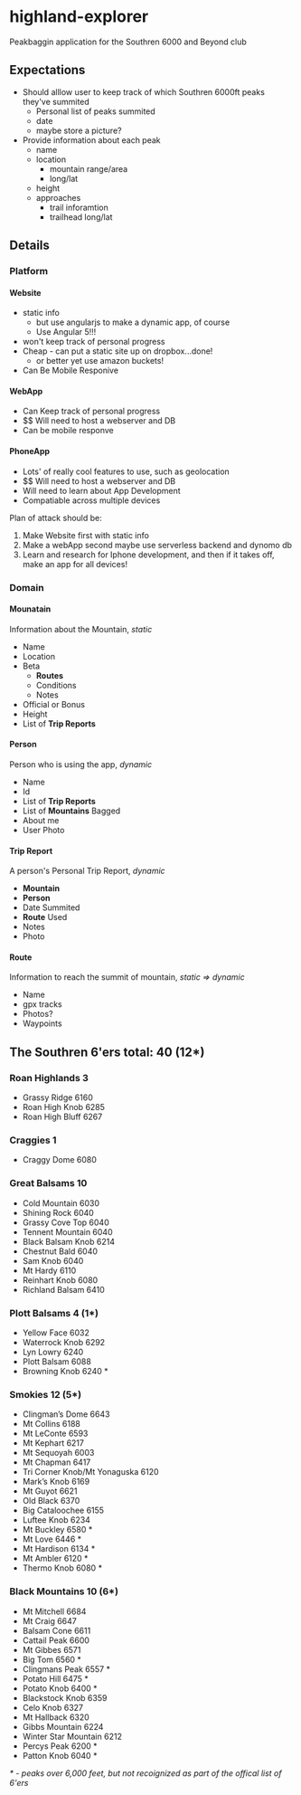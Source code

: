 # highland-explorer
Peakbaggin application for the Southren 6000 and Beyond club

## Expectations

- Should alllow user to keep track of which Southren 6000ft peaks they've summited
    - Personal list of peaks summited
    - date
    - maybe store a picture?
- Provide information about each peak
    - name
    - location
        - mountain range/area
        - long/lat
    - height
    - approaches
        - trail inforamtion
        - trailhead long/lat

## Details

### Platform

#### Website

- static info
    - but use angularjs to make a dynamic app, of course
    - Use Angular 5!!!
- won't keep track of personal progress
- Cheap - can put a static site up on dropbox...done!
    - or better yet use amazon buckets!
- Can Be Mobile Responive

#### WebApp

- Can Keep track of personal progress
- $$ Will need to host a webserver and DB
- Can be mobile responve

#### PhoneApp

- Lots' of really cool features to use, such as geolocation
- $$ Will need to host a webserver and DB
- Will need to learn about App Development
- Compatiable across multiple devices

Plan of attack should be:

1. Make Website first with static info
2. Make a webApp second maybe use serverless backend and dynomo db
3. Learn and research for Iphone development, and then if it takes off, make an app for all devices!

### Domain

#### Mounatain

Information about the Mountain, _static_

- Name
- Location
- Beta
    - **Routes**
    - Conditions
    - Notes
- Official or Bonus
- Height
- List of **Trip Reports**

#### Person

Person who is using the app,  _dynamic_

- Name
- Id
- List of **Trip Reports**
- List of **Mountains** Bagged
- About me
- User Photo

#### Trip Report

A person's Personal Trip Report, _dynamic_

- **Mountain**
- **Person**
- Date Summited
- **Route** Used
- Notes
- Photo

#### Route

Information to reach the summit of mountain, _static => dynamic_

- Name
- gpx tracks
- Photos?
- Waypoints

## The Southren 6'ers total: 40 (12*)

### Roan Highlands 3

- Grassy Ridge 6160
- Roan High Knob 6285
- Roan High Bluff 6267

### Craggies 1

- Craggy Dome 6080

### Great Balsams 10

- Cold Mountain 6030
- Shining Rock 6040
- Grassy Cove Top 6040
- Tennent Mountain 6040
- Black Balsam Knob 6214
- Chestnut Bald 6040
- Sam Knob 6040
- Mt Hardy 6110
- Reinhart Knob 6080
- Richland Balsam 6410

### Plott Balsams 4 (1*)

- Yellow Face 6032
- Waterrock Knob 6292
- Lyn Lowry 6240
- Plott Balsam 6088
- Browning Knob 6240 *

### Smokies 12 (5*)

- Clingman’s Dome 6643
- Mt Collins 6188
- Mt LeConte 6593
- Mt Kephart 6217
- Mt Sequoyah 6003
- Mt Chapman 6417
- Tri Corner Knob/Mt Yonaguska 6120
- Mark’s Knob 6169
- Mt Guyot 6621
- Old Black 6370
- Big Cataloochee 6155
- Luftee Knob 6234
- Mt Buckley 6580 *
- Mt Love 6446 *
- Mt Hardison 6134 *
- Mt Ambler 6120 *
- Thermo Knob 6080 *

### Black Mountains 10 (6*)

- Mt Mitchell 6684
- Mt Craig 6647
- Balsam Cone 6611
- Cattail Peak 6600
- Mt Gibbes 6571
- Big Tom 6560 *
- Clingmans Peak 6557 *
- Potato Hill 6475 *
- Potato Knob 6400 *
- Blackstock Knob 6359
- Celo Knob 6327
- Mt Hallback 6320
- Gibbs Mountain 6224
- Winter Star Mountain 6212
- Percys Peak 6200 *
- Patton Knob 6040 *

_* - peaks over 6,000 feet, but not recoignized as part of the offical list of 6'ers_ 

